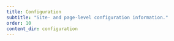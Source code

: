 ```yaml
---
title: Configuration
subtitle: "Site- and page-level configuration information."
order: 10
content_dir: configuration
---
```

